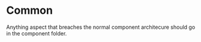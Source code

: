 # Common

Anything aspect that breaches the normal component architecure should go in the component folder.
